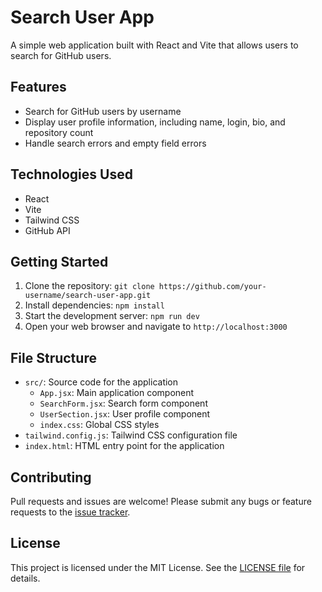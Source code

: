 
# Search User App

A simple web application built with React and Vite that allows users to search for GitHub users.

## Features

* Search for GitHub users by username
* Display user profile information, including name, login, bio, and repository count
* Handle search errors and empty field errors

## Technologies Used

* React
* Vite
* Tailwind CSS
* GitHub API

## Getting Started

1. Clone the repository: `git clone https://github.com/your-username/search-user-app.git`
2. Install dependencies: `npm install`
3. Start the development server: `npm run dev`
4. Open your web browser and navigate to `http://localhost:3000`

## File Structure

* `src/`: Source code for the application
	+ `App.jsx`: Main application component
	+ `SearchForm.jsx`: Search form component
	+ `UserSection.jsx`: User profile component
	+ `index.css`: Global CSS styles
* `tailwind.config.js`: Tailwind CSS configuration file
* `index.html`: HTML entry point for the application

## Contributing

Pull requests and issues are welcome! Please submit any bugs or feature requests to the [issue tracker](https://github.com/T1t3nda/search-user-app/issues).

## License

This project is licensed under the MIT License. See the [LICENSE file](LICENSE) for details.
